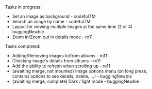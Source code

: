 Tasks in progress:
- Set an image as background - codefulTM
- Search an image by name - codefulTM
- Layout for viewing multiple images at the same time (2 or 4) - buggingNewbie
- Zoom in/Zoom out in details mode - ro11

Tasks completed: 
- Adding/Removing images to/from albums - ro11
- Checking image's details from albums - ro11
- Add the ability to refresh when scrolling up - ro11
- (awaiting merge, not mounted) Image options menu (on long press, contains options to see details, delete, ...) - buggingNewbie
- (awaiting merge, complete) Dark / light mode - buggingNewbie
